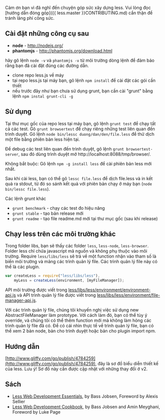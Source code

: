 Cảm ơn bạn vì đã nghĩ đến chuyện góp sức xây dựng less. Vui lòng đọc [hướng dẫn đóng góp]({{ less.master }}CONTRIBUTING.md) cẩn thận để tránh lãng phí công sức.

## Cài đặt những công cụ sau

* **node** - <http://nodejs.org/>
* **phantomjs** - <http://phantomjs.org/download.html>

hãy gõ lệnh `node -v` và `phantomjs -v` từ môi trường dòng lệnh để đảm bảo rằng bạn đã cài đặt đúng các đường dẫn.

* clone repo less.js về máy
* tại repo less.js tại máy bạn, gõ lệnh `npm install` để cài đặt các gói cần thiết
* nếu trước đây như bạn chưa sử dụng grunt, bạn cần cài "grunt" bằng lệnh `npm instal grunt-cli -g`

## Sử dụng

Tại thư mục gốc của repo less tại máy bạn, gõ lệnh `grunt test` để chạy tất cả các test. Gõ `grunt browsertest` để chạy riêng những test liên quan đến trình duyệt. Gõ lệnh `node bin/lessc duong/dan/den/file.less` để thử dịch một file bằng phiên bản less hiện tại.

Để debug các test liên quan đến trình duyệt, gõ lệnh `grunt browsertest-server`, sau đó dùng trình duyệt mở http://localhost:8088/tmp/browser/.

Không bắt buộc: Gõ lệnh `npm -g install less` để cài phiên bản less mới nhất.

Sau khi cài less, bạn có thể gõ `lessc file.less` để dịch file.less và in kết quả ra stdout, từ đó so sánh kết quả với phiên bản chạy ở máy bạn (`node bin/lessc file.less`).

Các lệnh grunt khác

* `grunt benchmark` - chạy các test đo hiệu năng
* `grunt stable` - tạo bản release mới
* `grunt readme` - tạo file readme.md mới tại thư mục gốc (sau khi release)

## Chạy less trên các môi trường khác

Trong folder libs, bạn sẽ thấy các folder `less`, `less-node`, `less-browser`. Folder less chỉ chứa javascript mã nguồn và không phụ thuộc vào môi trường. Require `less/libs/less` sẽ trả về một function nhận vào tham số là biến môi trường và mảng các trình quản lý file. Các trình quản lý file này có thể là các plugin.

```js
var createLess = require("less/libs/less"),
    myLess = createLess(environment, [myFileManager]);
```

API môi trường được viết trong [less/libs/less/environment/environment-api.js](https://github.com/less/less.js/blob/master/lib/less/environment/environment-api.js) và API trình quản lý file được viết trong [less/libs/less/environment/file-manager-api.js](https://github.com/less/less.js/blob/master/lib/less/environment/file-manager-api.js).

Với các trình quản lý file, chúng tôi khuyến nghị việc sử dụng new AbstractFileManager làm prototype. Với cách làm đó, bạn có thể tùy ý override, và chúng tôi có thể thêm function mới mà không làm hỏng các trình quản lý file đã có. Để có cái nhìn thực tế về trình quản lý file, bạn có thể xem 2 bản node, bản cho trình duyệt hoặc bản cho plugin import npm.

## Hướng dẫn

[http://www.gliffy.com/go/publish/4784259](http://www.gliffy.com/go/publish/4784259), đây là sơ đồ biểu diễn thiết kế của less. Lưu ý! Sơ đồ này cần được cập nhật với những thay đổi ở v2.


## Sách

* [Less Web Development Essentials](http://www.packtpub.com/less-web-development-essentials/book), by Bass Jobsen, Foreword by Alexis Sellier
* [Less Web Development Cookbook](https://www.packtpub.com/web-development/less-web-development-cookbook), by Bass Jobsen and Amin Meyghani, Foreword by Luke Page
